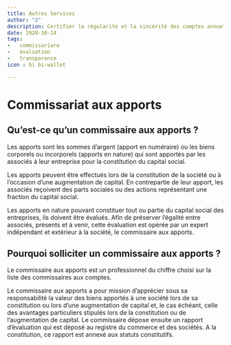 ```yaml
---
title: Autres Services
author: "2"
description: Certifier la régularité et la sincérité des comptes annuels des entreprises.
date: 2020-10-14
tags: 
-   commissariare
-   évaluation
-   transparence
icon : bi bi-wallet

---
```


# Commissariat aux apports

## Qu’est-ce qu’un commissaire aux apports ?
Les apports sont les sommes d’argent (apport en numéraire) ou les biens corporels ou 
incorporels (apports en nature) qui sont apportés par les associés à leur entreprise pour la 
constitution du capital social.

Les apports peuvent être effectués lors de la constitution de la société ou à l’occasion d’une 
augmentation de capital. En contrepartie de leur apport, les associés reçoivent des parts 
sociales ou des actions représentant une fraction du capital social.

Les apports en nature pouvant constituer tout ou partie du capital social des entreprises, ils 
doivent être évalués. Afin de préserver l’égalité entre associés, présents et à venir, cette 
évaluation est opérée par un expert indépendant et extérieur à la société, le commissaire aux 
apports.

## Pourquoi solliciter un commissaire aux apports ?

Le commissaire aux apports est un professionnel du chiffre choisi sur la liste des commissaires 
aux comptes.

Le commissaire aux apports a pour mission d’apprécier sous sa responsabilité la valeur des 
biens apportés à une société lors de sa constitution ou lors d’une augmentation de capital et, 
le cas échéant, celle des avantages particuliers stipulés lors de la constitution ou de 
l’augmentation de capital. Le commissaire dépose ensuite un rapport d’évaluation qui est 
déposé au registre du commerce et des sociétés. A la constitution, ce rapport est annexé aux 
statuts constitutifs. 